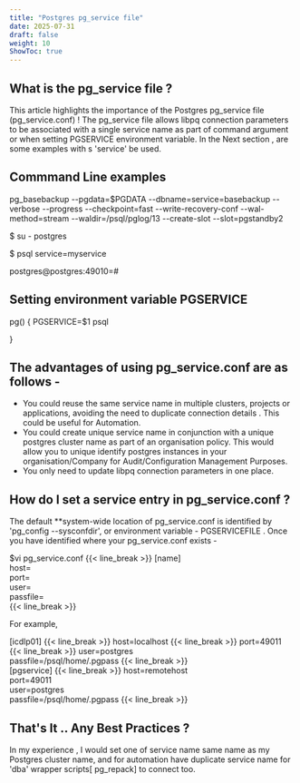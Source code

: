 ```yaml
---
title: "Postgres pg_service file"
date: 2025-07-31
draft: false
weight: 10
ShowToc: true
---
```


What is the pg_service file ?
-----------------------------

This article highlights the importance of the Postgres pg_service file (pg_service.conf) ! The  pg_service file allows libpq connection parameters to be associated with a single service name as part of command argument or when setting PGSERVICE environment variable.  In the Next section , are some examples with s 'service' be used.

Commmand Line examples
----------------------

pg_basebackup --pgdata=$PGDATA --dbname=service=basebackup --verbose --progress --checkpoint=fast --write-recovery-conf --wal-method=stream --waldir=/psql/pglog/13 --create-slot --slot=pgstandby2

$ su - postgres

$ psql service=myservice

postgres@postgres:49010=#

Setting environment variable PGSERVICE
--------------------------------------

pg() { PGSERVICE=$1 psql

}

The advantages of using pg_service.conf are as follows -
---

*  You could reuse the same service name in multiple clusters, projects or applications, avoiding the need to duplicate connection details . This could be useful for Automation.
*  You could create unique service name in conjunction with a unique postgres cluster name as part of an organisation policy. This would allow you to unique identify postgres instances in your organisation/Company for Audit/Configuration Management Purposes.  
*  You only need to update libpq connection parameters in one place.   

How do I set a service entry in pg_service.conf ?   
---

The default **system-wide location of pg_service.conf is identified by 'pg_config --sysconfdir', or environment variable  - PGSERVICEFILE . Once
you have  identified where your  pg_service.conf exists -

$vi  pg_service.conf
{{< line_break >}}
[name]  
host=  
port=  
user=  
passfile=  
{{< line_break >}}

For example,  

[icdlp01]
{{< line_break >}}
host=localhost 
{{< line_break >}}
port=49011 
{{< line_break >}}
user=postgres  
passfile=/psql/home/.pgpass
{{< line_break >}}  
[pgservice]
{{< line_break >}}
host=remotehost  
port=49011  
user=postgres  
passfile=/psql/home/.pgpass
{{< line_break >}}

That's It ..  Any Best Practices  ? 
---

In my experience , I would set one of service name same name as my Postgres cluster name, and for automation have duplicate service name for 'dba' wrapper scripts[ pg_repack] to connect too.
